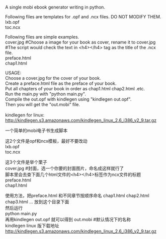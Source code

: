 A single mobi ebook generator writing in  python.<br />

Following files are templates for .opf and .ncx files. DO NOT MODIFY THEM.<br />
lxb.opf   <br />
toc.ncx  <br />

Following files are simple examples. <br />
cover.jpg    #Choose a image for your book as cover, rename it to cover.jpg <br />
             #The script would check the text in  &lt;h4&gt;&lt;/h4&gt; tag as the title of the .ncx file. <br />
preface.html  <br />
chap1.html  <br />

USAGE: <br />
Choose a cover.jpg for the cover of your book. <br />
Create a preface.html file as the preface of your book. <br />
Put all chapters of your book in order as chap1.html chap2.html .etc. <br />
Run the main.py with "python main.py". <br />
Compile the out.opf with kindlegen using "kindlegen out.opf". <br />
Then you will get the "out.mobi" file. <br />
<br />
kindlegen for linux: <br />
http://kindlegen.s3.amazonaws.com/kindlegen_linux_2.6_i386_v2_9.tar.gz <br />

一个简单的mobi电子书生成脚本 <br />

这2个文件是opf和ncx模板，最好不要改动 <br />
lxb.opf   <br />
toc.ncx <br />

这3个文件是举个栗子 <br />
cover.jpg #封面，选一个你要的封面图片，命名成这样就行了 <br />
脚本里会去查下面几个html文件的&lt;h4&gt;&lt;/h4&gt;标签作为ncx文件的标题 <br />
preface.html  <br />
chap1.html <br />


使用方法，把preface.html 和不同章节按顺序命名 chap1.html chap2.html chap3.html ... 放到这个目录下面 <br />
然后运行  <br />
python main.py  <br />
再用kindlegen out.opf 就可以得到 out.mobi #默认情况下的名称 <br />
kindlegen linux 版下载地址  <br />
http://kindlegen.s3.amazonaws.com/kindlegen_linux_2.6_i386_v2_9.tar.gz  <br />
